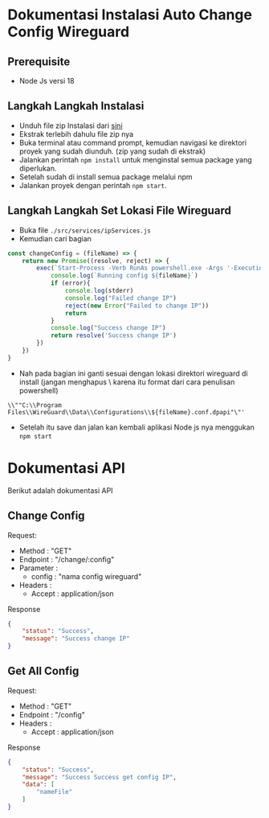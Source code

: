 # Dokumentasi Instalasi Auto Change Config Wireguard

## Prerequisite

- Node Js versi 18

## Langkah Langkah Instalasi

- Unduh file zip Instalasi dari [sini](https://github.com/mfatihrabbani/change-ip/archive/refs/heads/master.zip)
- Ekstrak terlebih dahulu file zip nya
- Buka terminal atau command prompt, kemudian navigasi ke direktori proyek yang sudah diunduh. (zip yang sudah di ekstrak)
- Jalankan perintah `npm install` untuk menginstal semua package yang diperlukan.
- Setelah sudah di install semua package melalui npm
- Jalankan proyek dengan perintah `npm start`.

## Langkah Langkah Set Lokasi File Wireguard
- Buka file `./src/services/ipServices.js`
- Kemudian cari bagian
```javascript
const changeConfig = (fileName) => {
    return new Promise((resolve, reject) => {
        exec(`Start-Process -Verb RunAs powershell.exe -Args '-ExecutionPolicy Bypass -command wireguard /installtunnelservice \\""C:\\Program Files\\WireGuard\\Data\\Configurations\\${fileName}.conf.dpapi"\"'`, {'shell':'powershell.exe'},(error, stdout, stderr) => {
            console.log(`Running config ${fileName}`)
            if (error){
                console.log(stderr)
                console.log("Failed change IP")
                reject(new Error("Failed to change IP"))
                return
            }
            console.log("Success change IP")
            return resolve('Success change IP') 
        })
    })
}
```
- Nah pada bagian ini ganti sesuai dengan lokasi direktori wireguard di install (jangan menghapus \\ karena itu format dari cara penulisan powershell)
```
\\""C:\\Program Files\\WireGuard\\Data\\Configurations\\${fileName}.conf.dpapi"\"'
```
- Setelah itu save dan jalan kan kembali aplikasi Node js nya menggukan `npm start`

# Dokumentasi API

Berikut adalah dokumentasi API

## Change Config 
Request:
 - Method : "GET"
 - Endpoint : "/change/:config"
 - Parameter : 
    - config : "nama config wireguard"
 - Headers :
    - Accept : application/json

Response
```json
{
    "status": "Success",
    "message": "Success change IP"
}
```

## Get All Config 
Request:
 - Method : "GET"
 - Endpoint : "/config"
 - Headers :
    - Accept : application/json

Response
```json
{
    "status": "Success",
    "message": "Success Success get config IP",
    "data": [
        "nameFile"
    ]
}
```




